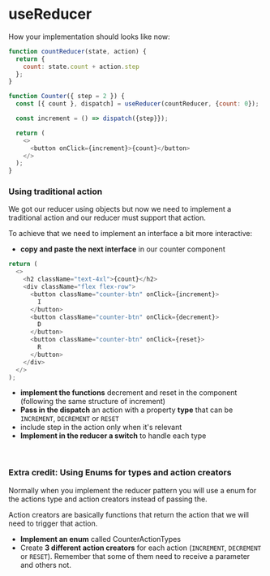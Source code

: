 # useReducer

How your implementation should looks like now:

```javascript
function countReducer(state, action) {
  return {
    count: state.count + action.step
  };
}

function Counter({ step = 2 }) {
  const [{ count }, dispatch] = useReducer(countReducer, {count: 0});

  const increment = () => dispatch({step}});

  return (
    <>
      <button onClick={increment}>{count}</button>
    </>
  );
}
```

### Using traditional action

We got our reducer using objects but now we need to implement a traditional action and our reducer must support that action.

To achieve that we need to implement an interface a bit more interactive:

- **copy and paste the next interface** in our counter component

```javascript
return (
  <>
    <h2 className="text-4xl">{count}</h2>
    <div className="flex flex-row">
      <button className="counter-btn" onClick={increment}>
        I
      </button>
      <button className="counter-btn" onClick={decrement}>
        D
      </button>
      <button className="counter-btn" onClick={reset}>
        R
      </button>
    </div>
  </>
);
```

- **implement the functions** decrement and reset in the component (following the same structure of increment)
- **Pass in the dispatch** an action with a property **type** that can be `INCREMENT`, `DECREMENT` or `RESET`
- include step in the action only when it's relevant
- **Implement in the reducer a switch** to handle each type

&nbsp;

### Extra credit: Using Enums for types and action creators

Normally when you implement the reducer pattern you will use a enum for the actions type and action creators instead of passing the.

Action creators are basically functions that return the action that we will need to trigger that action.

- **Implement an enum** called CounterActionTypes
- Create **3 different action creators** for each action (`INCREMENT`, `DECREMENT` or `RESET`). Remember that some of them need to receive a parameter and others not.
